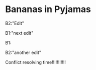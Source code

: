 # Bananas in Pyjamas

B2:"Edit"

B1:"next edit"

B1:

B2:"another edit"

Conflict resolving time!!!!!!!!!!!
